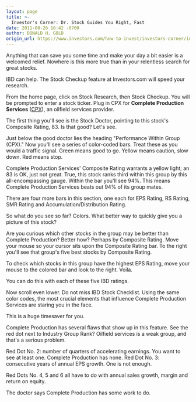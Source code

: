 ```yaml
---
layout: page
title: >-
  Investor's Corner: Dr. Stock Guides You Right, Fast
date: 2011-08-26 16:42 -0700
author: DONALD H. GOLD
origin_url: https://www.investors.com/how-to-invest/investors-corner/investors-corner-dr-stock-guides-you-right-fast
---
```





Anything that can save you some time and make your day a bit easier is a welcomed relief. Nowhere is this more true than in your relentless search for great stocks.

  

IBD can help. The Stock Checkup feature at Investors.com will speed your research.

  

From the home page, click on Stock Research, then Stock Checkup. You will be prompted to enter a stock ticker. Plug in CPX for **Complete Production Services** ([CPX](https://research.investors.com/quote.aspx?symbol=CPX)), an oilfield services provider.

  

The first thing you'll see is the Stock Doctor, pointing to this stock's Composite Rating, 83. Is that good? Let's see.

  

Just below the good doctor lies the heading "Performance Within Group (CPX)." Now you'll see a series of color-coded bars. Treat these as you would a traffic signal. Green means good to go. Yellow means caution, slow down. Red means stop.

  

Complete Production Services' Composite Rating warrants a yellow light; an 83 is OK, just not great. True, this stock ranks third within this group by this all-encompassing gauge. Within the bar you'll see 94%. This means Complete Production Services beats out 94% of its group mates.

  

There are four more bars in this section, one each for EPS Rating, RS Rating, SMR Rating and Accumulation/Distribution Rating.

  

So what do you see so far? Colors. What better way to quickly give you a picture of this stock?

  

Are you curious which other stocks in the group may be better than Complete Production? Better how? Perhaps by Composite Rating. Move your mouse so your cursor sits upon the Composite Rating bar. To the right you'll see that group's five best stocks by Composite Rating.

  

To check which stocks in this group have the highest EPS Rating, move your mouse to the colored bar and look to the right. Voila.

  

You can do this with each of these five IBD ratings.

  

Now scroll even lower. Do not miss IBD Stock Checklist. Using the same color codes, the most crucial elements that influence Complete Production Services are staring you in the face.

  

This is a huge timesaver for you.

  

Complete Production has several flaws that show up in this feature. See the red dot next to Industry Group Rank? Oilfield services is a weak group, and that's a serious problem.

  

Red Dot No. 2: number of quarters of accelerating earnings. You want to see at least one. Complete Production has none. Red Dot No. 3: consecutive years of annual EPS growth. One is not enough.

  

Red Dots No. 4, 5 and 6 all have to do with annual sales growth, margin and return on equity.

  

The doctor says Complete Production has some work to do.




